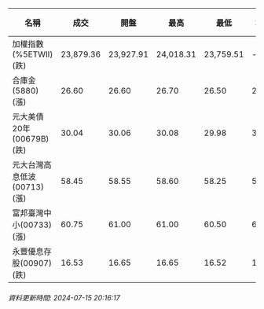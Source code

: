 | 名稱 | 成交 | 開盤 | 最高 | 最低 | 均價 | 成交金額(億) | 昨收 | 漲跌幅 | 漲跌 | 總量 | 昨量 | 振幅 |
| -------- | -------- | -------- | -------- |-------- | -------- | -------- |-------- |-------- |-------- | -------- | -------- |-------- |
|加權指數(%5ETWII) (跌)|23,879.36|23,927.91|24,018.31|23,759.51|-|4,604.97|23,916.93|0.16%|37.57|10,098,672|0|1.08%|
|合庫金(5880) (漲)|26.60|26.60|26.70|26.50|26.60|2.27|26.55|0.19%|0.05|8,550|13,045|0.75%|
|元大美債20年(00679B) (跌)|30.04|30.06|30.08|29.98|30.02|21.72|30.15|0.36%|0.11|72,348|71,754|0.33%|
|元大台灣高息低波(00713) (漲)|58.45|58.55|58.60|58.25|58.42|7.00|58.35|0.17%|0.10|11,976|8,928|0.60%|
|富邦臺灣中小(00733) (漲)|60.75|61.00|61.00|60.50|60.74|0.719|60.60|0.25%|0.15|1,183|2,970|0.83%|
|永豐優息存股(00907) (跌)|16.53|16.65|16.65|16.52|16.55|0.346|16.58|0.30%|0.05|2,092|2,353|0.78%|
###### 資料更新時間: 2024-07-15 20:16:17